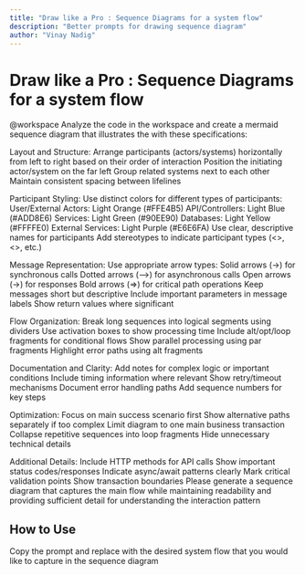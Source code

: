 ```yaml
---
title: "Draw like a Pro : Sequence Diagrams for a system flow"
description: "Better prompts for drawing sequence diagram"
author: "Vinay Nadig"
---
```


# Draw like a Pro : Sequence Diagrams for a system flow

@workspace Analyze the code in the workspace and create a mermaid sequence diagram that illustrates the <ENTER YOUR FLOW> with these specifications:

Layout and Structure:
Arrange participants (actors/systems) horizontally from left to right based on their order of interaction
Position the initiating actor/system on the far left
Group related systems next to each other
Maintain consistent spacing between lifelines

Participant Styling:
Use distinct colors for different types of participants:
User/External Actors: Light Orange (#FFE4B5)
API/Controllers: Light Blue (#ADD8E6)
Services: Light Green (#90EE90)
Databases: Light Yellow (#FFFFE0)
External Services: Light Purple (#E6E6FA)
Use clear, descriptive names for participants
Add stereotypes to indicate participant types (<<API>>, <<Service>>, etc.)

Message Representation:
Use appropriate arrow types:
Solid arrows (→) for synchronous calls
Dotted arrows (-->) for asynchronous calls
Open arrows (->) for responses
Bold arrows (=>) for critical path operations
Keep messages short but descriptive
Include important parameters in message labels
Show return values where significant

Flow Organization:
Break long sequences into logical segments using dividers
Use activation boxes to show processing time
Include alt/opt/loop fragments for conditional flows
Show parallel processing using par fragments
Highlight error paths using alt fragments

Documentation and Clarity:
Add notes for complex logic or important conditions
Include timing information where relevant
Show retry/timeout mechanisms
Document error handling paths
Add sequence numbers for key steps

Optimization:
Focus on main success scenario first
Show alternative paths separately if too complex
Limit diagram to one main business transaction
Collapse repetitive sequences into loop fragments
Hide unnecessary technical details

Additional Details:
Include HTTP methods for API calls
Show important status codes/responses
Indicate async/await patterns clearly
Mark critical validation points
Show transaction boundaries
Please generate a sequence diagram that captures the main flow while maintaining readability and providing sufficient detail for understanding the interaction pattern

## How to Use

Copy the prompt and replace <ENTER YOUR FLOW> with the desired system flow that you would like to capture in the sequence diagram
